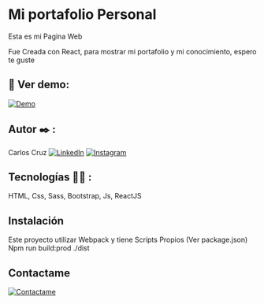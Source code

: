 # Mi portafolio Personal

Esta es mi Pagina Web

Fue Creada con React, para mostrar mi portafolio y mi conocimiento, espero te guste

## 🔗 Ver demo:
[![Demo](https://img.shields.io/badge/my_portfolio-000?style=for-the-badge&logo=ko-fi&logoColor=white)](https://carlos-cruz-personal-web.onrender.com/)


## Autor ✒️ :
Carlos Cruz
[![LinkedIn](https://img.shields.io/badge/LinkedIn-%230077B5.svg?logo=linkedin&logoColor=white)](https://www.linkedin.com/in/carlos-jose-cruz-luengas/)
[![Instagram](https://img.shields.io/badge/Instagram-%23E4405F.svg?logo=Instagram&logoColor=white)](https://www.instagram.com/carlos_cruz.0/)

## Tecnologías 🧑‍💻 :

HTML, Css, Sass, Bootstrap, Js, ReactJS

## Instalación 
Este proyecto utilizar Webpack y tiene Scripts Propios (Ver package.json)
Npm run build:prod
./dist

## Contactame
[![Contactame](https://img.shields.io/badge/my_portfolio-000?style=for-the-badge&logo=ko-fi&logoColor=white)](www.linkedin.com/in/carlos-jose-cruz-luengas)





